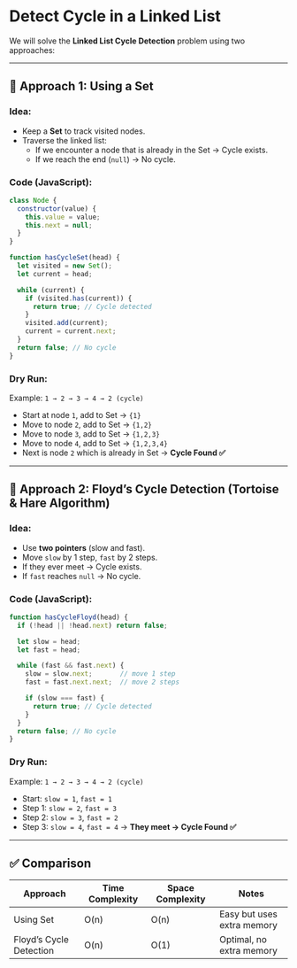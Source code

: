 
# Detect Cycle in a Linked List

We will solve the **Linked List Cycle Detection** problem using two approaches:

---

## 🔹 Approach 1: Using a Set

### Idea:
- Keep a **Set** to track visited nodes.
- Traverse the linked list:
  - If we encounter a node that is already in the Set → Cycle exists.
  - If we reach the end (`null`) → No cycle.

### Code (JavaScript):
```js
class Node {
  constructor(value) {
    this.value = value;
    this.next = null;
  }
}

function hasCycleSet(head) {
  let visited = new Set();
  let current = head;

  while (current) {
    if (visited.has(current)) {
      return true; // Cycle detected
    }
    visited.add(current);
    current = current.next;
  }
  return false; // No cycle
}
```

### Dry Run:
Example: `1 → 2 → 3 → 4 → 2 (cycle)`

- Start at node `1`, add to Set → `{1}`  
- Move to node `2`, add to Set → `{1,2}`  
- Move to node `3`, add to Set → `{1,2,3}`  
- Move to node `4`, add to Set → `{1,2,3,4}`  
- Next is node `2` which is already in Set → **Cycle Found ✅**

---

## 🔹 Approach 2: Floyd’s Cycle Detection (Tortoise & Hare Algorithm)

### Idea:
- Use **two pointers** (slow and fast).
- Move `slow` by 1 step, `fast` by 2 steps.
- If they ever meet → Cycle exists.
- If `fast` reaches `null` → No cycle.

### Code (JavaScript):
```js
function hasCycleFloyd(head) {
  if (!head || !head.next) return false;

  let slow = head;
  let fast = head;

  while (fast && fast.next) {
    slow = slow.next;       // move 1 step
    fast = fast.next.next;  // move 2 steps

    if (slow === fast) {
      return true; // Cycle detected
    }
  }
  return false; // No cycle
}
```

### Dry Run:
Example: `1 → 2 → 3 → 4 → 2 (cycle)`

- Start: `slow = 1`, `fast = 1`  
- Step 1: `slow = 2`, `fast = 3`  
- Step 2: `slow = 3`, `fast = 2`  
- Step 3: `slow = 4`, `fast = 4` → **They meet → Cycle Found ✅**

---

## ✅ Comparison

| Approach | Time Complexity | Space Complexity | Notes |
|----------|-----------------|------------------|-------|
| Using Set | O(n) | O(n) | Easy but uses extra memory |
| Floyd’s Cycle Detection | O(n) | O(1) | Optimal, no extra memory |
